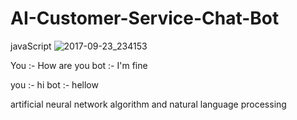 # AI-Customer-Service-Chat-Bot
javaScript
![2017-09-23_234153](https://user-images.githubusercontent.com/29691370/30782905-dfd7eb98-a157-11e7-9750-9db3cd0f71d3.jpg)


You :- How are you
bot :- I'm fine

you :- hi
bot :- hellow

artificial neural network algorithm and natural language processing
